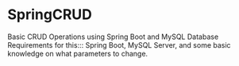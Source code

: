 # SpringCRUD
Basic CRUD Operations using Spring Boot and MySQL Database
<br>
Requirements for this::: Spring Boot, MySQL Server, and some basic knowledge on what parameters to change.
